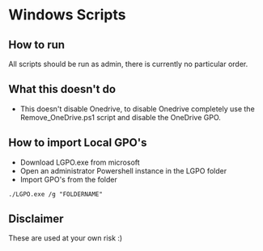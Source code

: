 # Windows Scripts

## How to run
All scripts should be run as admin, there is currently no particular order.

## What this doesn't do
- This doesn't disable Onedrive, to disable Onedrive completely use the Remove_OneDrive.ps1 script and disable the OneDrive GPO.

## How to import Local GPO's
- Download LGPO.exe from microsoft
- Open an administrator Powershell instance in the LGPO folder
- Import GPO's from the folder
```
./LGPO.exe /g "FOLDERNAME"
```

## Disclaimer 
These are used at your own risk :)
